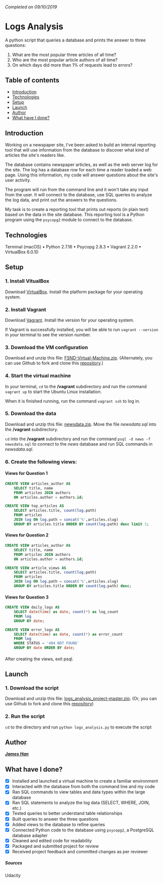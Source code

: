###### Completed on 09/10/2019
# Logs Analysis

A python script that queries a database and prints the answer to three questions:
1. What are the most popular three articles of all time?
2. Who are the most popular article authors of all time?
3. On which days did more than 1% of requests lead to errors?


## Table of contents
- [Introduction](#introduction)
- [Technologies](#technologies)
- [Setup](#setup)
- [Launch](#launch)
- [Author](#author)
- [What have I done?](#what-have-i-done)


## Introduction
Working on a newspaper site, I've been asked to build an internal reporting tool that will use information from the database to discover what kind of articles the site's readers like.

The database contains newspaper articles, as well as the web server log for the site. The log has a database row for each time a reader loaded a web page. Using this information, my code will answer questions about the site's user activity. 

The program will run from the command line and it won't take any input from the user. It will connect to the database, use SQL queries to analyze the log data, and print out the answers to the questions.

My task is to create a reporting tool that prints out reports (in plain text) based on the data in the site database. This reporting tool is a Python program using the `psycopg2` module to connect to the database.


## Technologies
Terminal (macOS) • Python 2.7.16 • Psycopg 2.8.3 • Vagrant 2.2.0 • VirtualBox 6.0.10


## Setup
### 1. Install VitualBox 
Download [VirtualBox](https://www.virtualbox.org/wiki/Downloads). Install the platform package for your operating system.

### 2. Install Vagrant
Download [Vagrant](https://www.vagrantup.com/downloads.html). Install the version for your operating system.

If Vagrant is successfully installed, you will be able to run `vagrant --version`   in your terminal to see the version number.

### 3. Download the VM configuration
Download and unzip this file: [FSND-Virtual-Machine.zip](https://s3.amazonaws.com/video.udacity-data.com/topher/2018/April/5acfbfa3_fsnd-virtual-machine/fsnd-virtual-machine.zip).
(Alternately, you can use Github to fork and clone this [repository](https://github.com/udacity/fullstack-nanodegree-vm).)

### 4. Start the virtual machine
In your terminal, `cd` to the **/vagrant** subdirectory and run the command `vagrant up` to start the Ubuntu Linux installation.

When it is finished running, run the command `vagrant ssh` to log in.

### 5. Download the data
Download and unzip this file: [newsdata.zip](https://d17h27t6h515a5.cloudfront.net/topher/2016/August/57b5f748_newsdata/newsdata.zip). Move the file *newsdata.sql* into the **/vagrant** subdirectory.

`cd` into the **/vagrant** subdirectory and run the command `psql -d news -f newsdata.sql` to connect to the *news* database and run SQL commands in *newsdata.sql*.

### 6. Create the following views:
#### Views for Question 1
```sql
CREATE VIEW articles_author AS
    SELECT title, name
    FROM articles JOIN authors
    ON articles.author = authors.id;
```
```sql
CREATE VIEW top_articles AS
    SELECT articles.title, count(log.path)
    FROM articles
    JOIN log ON log.path = concat('%',articles.slug) 
    GROUP BY articles.title ORDER BY count(log.path) desc limit 3;
```

#### Views for Question 2
```sql
CREATE VIEW articles_author AS
    SELECT title, name
    FROM articles JOIN authors
    ON articles.author = authors.id;
```
```sql 
CREATE VIEW article_views AS
    SELECT articles.title, count(log.path)
    FROM articles
    JOIN log ON log.path = concat('%',articles.slug) 
    GROUP BY articles.title ORDER BY count(log.path) desc;
```

#### Views for Question 3
```sql
CREATE VIEW daily_logs AS
    SELECT date(time) as date, count(*) as log_count
    FROM log
    GROUP BY date;
```
```sql
CREATE VIEW error_logs AS
    SELECT date(time) as date, count(*) as error_count
    FROM log
    WHERE STATUS = '404 NOT FOUND'
    GROUP BY date ORDER BY date;
```

####
After creating the views, exit psql.


## Launch
### 1. Download the script
Download and unzip this file: [logs_analysis_project-master.zip](https://github.com/coldice1915/logs_analysis_project/archive/master.zip).
(Or, you can use Github to fork and clone this [repository](https://github.com/coldice1915/logs_analysis_project.git))

### 2. Run the script
`cd` to the directory and run `python logs_analysis.py` to execute the script

## Author
***[James Han](https://www.linkedin.com/in/question-not-doubt/)***

## What have I done?
- [x] Installed and launched a virtual machine to create a familiar environment
- [x] Interacted with the database from both the command line and my code
- [x] Ran SQL commands to view tables and data types within the large database
- [x] Ran SQL statements to analyze the log data (SELECT, WHERE, JOIN, etc.)
- [x] Tested queries to better understand table relationships
- [x] Built queries to answer the three questions
- [x] Added views to the database to refine queries
- [x] Connected Python code to the database using `psycopg2`, a PostgreSQL database adapter
- [x] Cleaned and edited code for readability
- [x] Packaged and submitted project for review
- [x] Received project feedback and committed changes as per reviewer

##### Sources
Udacity
